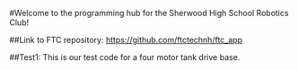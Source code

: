 #Welcome to the programming hub for the Sherwood High School Robotics Club!

##Link to FTC repository:
	https://github.com/ftctechnh/ftc_app

##Test1:
	This is our test code for a four motor tank drive base.

